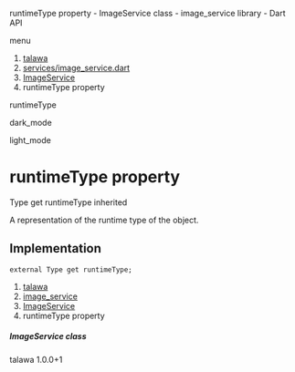 




runtimeType property - ImageService class - image\_service library - Dart API







menu

1. [talawa](../../index.html)
2. [services/image\_service.dart](../../services_image_service/services_image_service-library.html)
3. [ImageService](../../services_image_service/ImageService-class.html)
4. runtimeType property

runtimeType


dark\_mode

light\_mode




# runtimeType property


Type
get
runtimeType
inherited

A representation of the runtime type of the object.


## Implementation

```
external Type get runtimeType;
```


 


1. [talawa](../../index.html)
2. [image\_service](../../services_image_service/services_image_service-library.html)
3. [ImageService](../../services_image_service/ImageService-class.html)
4. runtimeType property

##### ImageService class





talawa
1.0.0+1






